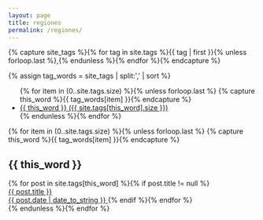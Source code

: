 ```yaml
---
layout: page
title: regiones
permalink: /regiones/
---
```

<!-- Get the tag name for every tag on the site and set them
to the `site_tags` variable. -->
{% capture site_tags %}{% for tag in site.tags %}{{ tag | first }}{% unless forloop.last %},{% endunless %}{% endfor %}{% endcapture %}

<!-- `tag_words` is a sorted array of the tag names. -->
{% assign tag_words = site_tags | split:',' | sort %}

<!-- List of all tags -->
<ul class="tags">
  {% for item in (0..site.tags.size) %}{% unless forloop.last %}
    {% capture this_word %}{{ tag_words[item] }}{% endcapture %}
    <li>
      <a href="#{{ this_word | cgi_escape }}" class="tag">{{ this_word }}
        <span>({{ site.tags[this_word].size }})</span>
      </a>
    </li>
  {% endunless %}{% endfor %}
</ul>

<!-- Posts by Tag -->
<div>
  {% for item in (0..site.tags.size) %}{% unless forloop.last %}
    {% capture this_word %}{{ tag_words[item] }}{% endcapture %}
    <h2 id="{{ this_word | cgi_escape }}">{{ this_word }}</h2>
     <div class="tag_container">
      {% for post in site.tags[this_word] %}{% if post.title != null %} 
          <a class="tag_post" href="{{ post.url }}">
            <div class="post-thumbnail">
              <amp-img  src="{{post.image}}" 
                        layout="responsive"
                        alt="{{post.thumbnail_alt}}" 
                        height="370" 
                        width="700"/>
            </div>
            <div>
              {{ post.title }}
            </div>
            <span>
            {{ post.date | date_to_string }}
          </span>
          </a>   
      {% endif %}{% endfor %}
    </div>
  {% endunless %}{% endfor %}
</div>